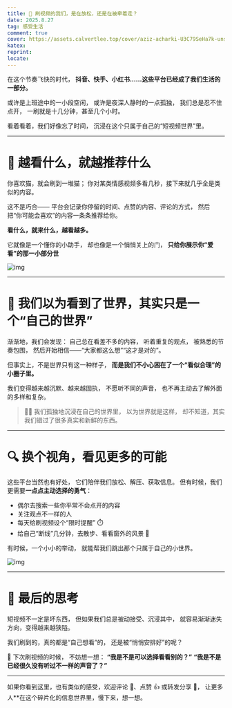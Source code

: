 ```yaml
---
title: 📱 刷视频的我们，是在放松，还是在被牵着走？
date: 2025.8.27
tag: 感受生活
comment: true
cover: https://assets.calvertlee.top/cover/aziz-acharki-U3C79SeHa7k-unsplash.jpg
katex:
reprint:
locate:
---
```


在这个节奏飞快的时代， **抖音、快手、小红书……这些平台已经成了我们生活的一部分。**

或许是上班途中的一小段空闲， 或许是夜深人静时的一点孤独， 我们总是忍不住点开， 一刷就是十几分钟，甚至几个小时。

看着看着，我们好像忘了时间， 沉浸在这个只属于自己的“短视频世界”里。

---

# **🎯 越看什么，就越推荐什么**

你喜欢猫，就会刷到一堆猫； 你对某类情感视频多看几秒，接下来就几乎全是类似的内容。

这不是巧合—— 平台会记录你停留的时间、点赞的内容、评论的方式， 然后把“你可能会喜欢”的内容一条条推荐给你。

**看什么，就来什么，越看越多。**

它就像是一个懂你的小助手， 却也像是一个悄悄关上的门， **只给你展示你“爱看”的那一小部分世**

![img](https://assets.calvertlee.top/img/%E5%BE%AE%E4%BF%A1%E5%9B%BE%E7%89%87_2025-06-06_002737_628.jpg-halo.webp)

---

# **🧠 我们以为看到了世界，其实只是一个“自己的世界”**

渐渐地，我们会发现： 自己总在看差不多的内容， 听着重复的观点， 被熟悉的节奏包围， 然后开始相信——“大家都这么想”“这才是对的”。

但事实上，不是世界只有这一种样子， **而是我们不小心困在了一个“看似合理”的小圈子里。**

我们变得越来越沉默、越来越固执， 不愿听不同的声音， 也不再主动去了解外面的多样和复杂。

> 🧍‍♂️ 我们孤独地沉浸在自己的世界里， 以为世界就是这样， 却不知道，其实我们错过了很多真实和新鲜的东西。

---

# **🔍 换个视角，看见更多的可能**

这些平台当然也有好处， 它们陪伴我们放松、解压、获取信息。 但有时候，我们更需要**一点点主动选择的勇气**：

- 偶尔去搜索一些你平常不会点开的内容
- 关注观点不一样的人
- 每天给刷视频设个“限时提醒” ⏱️
- 给自己“断线”几分钟，去散步、看看窗外的风景 🌳

有时候，一个小小的举动， 就能帮我们跳出那个只属于自己的小世界。

![img](https://assets.calvertlee.top/img/%E5%BE%AE%E4%BF%A1%E5%9B%BE%E7%89%87_2025-06-06_002732_429.jpg-halo.webp)

---

# **💬 最后的思考**

短视频不一定是坏东西， 但如果我们总是被动接受、沉浸其中， 就容易渐渐迷失方向，变得越来越狭隘。

我们刷到的，真的都是“自己想看”的， 还是被“悄悄安排好”的呢？

📲 下次刷视频的时候， 不妨想一想： **“我是不是可以选择看看别的？”** **“我是不是已经很久没有听过不一样的声音了？”**

---

如果你看到这里，也有类似的感受，欢迎评论 💬、点赞 👍 或转发分享 🔁， 让更多人\*\*在这个碎片化的信息世界里，慢下来，想一想。
